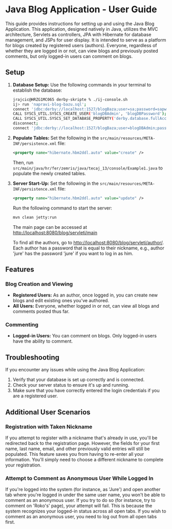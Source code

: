 # Java Blog Application - User Guide

This guide provides instructions for setting up and using the Java Blog Application. This application, designed natively in Java, utilizes the MVC architecture, Servlets as controllers, JPA with Hibernate for database management, and JSPs for user display. It is intended to serve as a platform for blogs created by registered users (authors). Everyone, regardless of whether they are logged in or not, can view blogs and previously posted comments, but only logged-in users can comment on blogs.

## Setup

1. **Database Setup:** Use the following commands in your terminal to establish the database:

    ```bash
    jrajcic@HRZG1MC065 derby-skripte % ./ij-console.sh 
    ij> run 'napravi-blog-bazu.sql';       
    connect 'jdbc:derby://localhost:1527/blogBaza;user=sa;password=sapwd22;create=true'; 
    CALL SYSCS_UTIL.SYSCS_CREATE_USER('blogDBAdmin', 'blogDBPassword');
    CALL SYSCS_UTIL.SYSCS_SET_DATABASE_PROPERTY('derby.database.fullAccessUsers', 'sa,blogDBAdmin');
    disconnect;
    connect 'jdbc:derby://localhost:1527/blogBaza;user=blogDBAdmin;password=blogDBPassword'; // It is recommended not to disconnect so that you can check the tables during work 
    ```

2. **Populate Tables:** Set the following in the `src/main/resources/META-INF/persistence.xml` file:

    ```xml
    <property name="hibernate.hbm2ddl.auto" value="create" />
    ```

    Then, run `src/main/java/hr/fer/zemris/java/tecaj_13/console/Example1.java` to populate the newly created tables.

3. **Server Start-Up:** Set the following in the `src/main/resources/META-INF/persistence.xml` file:

    ```xml
    <property name="hibernate.hbm2ddl.auto" value="update" />
    ```

    Run the following command to start the server:

    ```bash
    mvn clean jetty:run
    ```

    The main page can be accessed at [http://localhost:8080/blog/servleti/main](http://localhost:8080/blog/servleti/main)

    To find all the authors, go to [http://localhost:8080/blog/servleti/author/](http://localhost:8080/blog/servleti/author/). Each author has a password that is equal to their nickname, e.g., author 'jure' has the password 'jure' if you want to log in as him.

## Features

### Blog Creation and Viewing

- **Registered Users:** As an author, once logged in, you can create new blogs and edit existing ones you've authored.
- **All Users:** Everyone, whether logged in or not, can view all blogs and comments posted thus far. 

### Commenting

- **Logged-in Users:** You can comment on blogs. Only logged-in users have the ability to comment.

## Troubleshooting

If you encounter any issues while using the Java Blog Application:

1. Verify that your database is set up correctly and is connected.
2. Check your server status to ensure it's up and running.
3. Make sure that you have correctly entered the login credentials if you are a registered user.


## Additional User Scenarios

### Registration with Taken Nickname

If you attempt to register with a nickname that's already in use, you'll be redirected back to the registration page. However, the fields for your first name, last name, email, and other previously valid entries will still be populated. This feature saves you from having to re-enter all your information. You'll simply need to choose a different nickname to complete your registration.

### Attempt to Comment as Anonymous User While Logged In

If you're logged into the system (for instance, as 'Jure') and open another tab where you're logged in under the same user name, you won't be able to comment as an anonymous user. If you try to do so (for instance, try to comment on 'Roko's' page), your attempt will fail. This is because the system recognizes your logged-in status across all open tabs. If you wish to comment as an anonymous user, you need to log out from all open tabs first.
